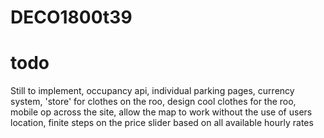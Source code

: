 # DECO1800t39
# todo
Still to implement, occupancy api, individual parking pages, currency system, 'store' for clothes on the roo, design cool clothes for the roo, mobile op across the site, allow the map to work without the use of users location, finite steps on the price slider based on all available hourly rates
